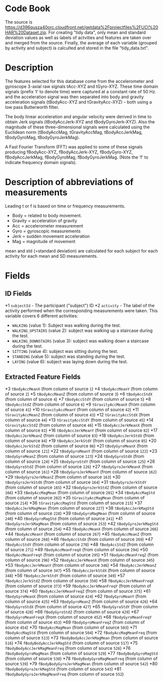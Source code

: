 # Code Book
The source is https://d396qusza40orc.cloudfront.net/getdata%2Fprojectfiles%2FUCI%20HAR%20Dataset.zip. For creating "tidy data", only mean and standard deviation values as well as labels of actvities and features are taken over and merged from the source. Finally, the average of each variable (grouped by activity and subject) is calculted and stored in the file "tidy_data.txt".

# Description
The features selected for this database come from the accelerometer and gyroscope 3-axial raw signals tAcc-XYZ and tGyro-XYZ. These time domain signals (prefix ‘t’ to denote time) were captured at a constant rate of 50 Hz. and the acceleration signal was then separated into body and gravity acceleration signals (tBodyAcc-XYZ and tGravityAcc-XYZ) – both using a low pass Butterworth filter.

The body linear acceleration and angular velocity were derived in time to obtain Jerk signals (tBodyAccJerk-XYZ and tBodyGyroJerk-XYZ). Also the magnitude of these three-dimensional signals were calculated using the Euclidean norm (tBodyAccMag, tGravityAccMag, tBodyAccJerkMag, tBodyGyroMag, tBodyGyroJerkMag).

A Fast Fourier Transform (FFT) was applied to some of these signals producing fBodyAcc-XYZ, fBodyAccJerk-XYZ, fBodyGyro-XYZ, fBodyAccJerkMag, fBodyGyroMag, fBodyGyroJerkMag. (Note the ‘f’ to indicate frequency domain signals).

# Description of abbreviations of measurements
Leading t or f is based on time or frequency measurements.

* Body = related to body movement.
* Gravity = acceleration of gravity
* Acc = accelerometer measurement
* Gyro = gyroscopic measurements
* Jerk = sudden movement acceleration
* Mag = magnitude of movement

mean and std (=standard deviation) are calculated for each subject for each activity for each mean and SD measurements.

# Fields
## ID Fields
*1 `subjectId` - The participant ("subject") ID
*2 `activity` - The label of the activity performed when the corresponding measurements were taken. This variable covers 6 different activities:
  * `WALKING` (value 1): Subject was walking during the test.
  * `WALKING_UPSTAIRS` (value 2): subject was walking up a staircase during the test.
  * `WALKING_DOWNSTAIRS` (value 3): subject was walking down a staircase during the test.
  * `SITTING` (value 4): subject was sitting during the test.
  * `STANDING` (value 5): subject was standing during the test.
  * `LAYING` (value 6): subject was laying down during the test.

## Extracted Feature Fields
*3 `tBodyAccMeanX` (from column of source `1`)
*4 `tBodyAccMeanY` (from column of source `2`)
*5 `tBodyAccMeanZ` (from column of source `3`)
*6 `tBodyAccStdX` (from column of source `4`)
*7 `tBodyAccStdY` (from column of source `5`)
*8 `tBodyAccStdZ` (from column of source `6`)
*9 `tGravityAccMeanX` (from column of source `41`)
*10 `tGravityAccMeanY` (from column of source `42`)
*11 `tGravityAccMeanZ` (from column of source `43`)
*12 `tGravityAccStdX` (from column of source `44`)
*13 `tGravityAccStdY` (from column of source `45`)
*14 `tGravityAccStdZ` (from column of source `46`)
*15 `tBodyAccJerkMeanX` (from column of source `81`)
*16 `tBodyAccJerkMeanY` (from column of source `82`)
*17 `tBodyAccJerkMeanZ` (from column of source `83`)
*18 `tBodyAccJerkStdX` (from column of source `84`)
*19 `tBodyAccJerkStdY` (from column of source `85`)
*20 `tBodyAccJerkStdZ` (from column of source `86`)
*21 `tBodyGyroMeanX` (from column of source `121`)
*22 `tBodyGyroMeanY` (from column of source `122`)
*23 `tBodyGyroMeanZ` (from column of source `123`)
*24 `tBodyGyroStdX` (from column of source `124`)
*25 `tBodyGyroStdY` (from column of source `125`)
*26 `tBodyGyroStdZ` (from column of source `126`)
*27 `tBodyGyroJerkMeanX` (from column of source `161`)
*28 `tBodyGyroJerkMeanY` (from column of source `162`)
*29 `tBodyGyroJerkMeanZ` (from column of source `163`)
*30 `tBodyGyroJerkStdX` (from column of source `164`)
*31 `tBodyGyroJerkStdY` (from column of source `165`)
*32 `tBodyGyroJerkStdZ` (from column of source `166`)
*33 `tBodyAccMagMean` (from column of source `201`)
*34 `tBodyAccMagStd` (from column of source `202`)
*35 `tGravityAccMagMean` (from column of source `214`)
*36 `tGravityAccMagStd` (from column of source `215`)
*37 `tBodyAccJerkMagMean` (from column of source `227`)
*38 `tBodyAccJerkMagStd` (from column of source `228`)
*39 `tBodyGyroMagMean` (from column of source `240`)
*40 `tBodyGyroMagStd` (from column of source `241`)
*41 `tBodyGyroJerkMagMean` (from column of source `253`)
*42 `tBodyGyroJerkMagStd` (from column of source `254`)
*43 `fBodyAccMeanX` (from column of source `266`)
*44 `fBodyAccMeanY` (from column of source `267`)
*45 `fBodyAccMeanZ` (from column of source `268`)
*46 `fBodyAccStdX` (from column of source `269`)
*47 `fBodyAccStdY` (from column of source `270`)
*48 `fBodyAccStdZ` (from column of source `271`)
*49 `fBodyAccMeanFreqX` (from column of source `294`)
*50 `fBodyAccMeanFreqY` (from column of source `295`)
*51 `fBodyAccMeanFreqZ` (from column of source `296`)
*52 `fBodyAccJerkMeanX` (from column of source `345`)
*53 `fBodyAccJerkMeanY` (from column of source `346`)
*54 `fBodyAccJerkMeanZ` (from column of source `347`)
*55 `fBodyAccJerkStdX` (from column of source `348`)
*56 `fBodyAccJerkStdY` (from column of source `349`)
*57 `fBodyAccJerkStdZ` (from column of source `350`)
*58 `fBodyAccJerkMeanFreqX` (from column of source `373`)
*59 `fBodyAccJerkMeanFreqY` (from column of source `374`)
*60 `fBodyAccJerkMeanFreqZ` (from column of source `375`)
*61 `fBodyGyroMeanX` (from column of source `424`)
*62 `fBodyGyroMeanY` (from column of source `425`)
*63 `fBodyGyroMeanZ` (from column of source `426`)
*64 `fBodyGyroStdX` (from column of source `427`)
*65 `fBodyGyroStdY` (from column of source `428`)
*66 `fBodyGyroStdZ` (from column of source `429`)
*67 `fBodyGyroMeanFreqX` (from column of source `452`)
*68 `fBodyGyroMeanFreqY` (from column of source `453`)
*69 `fBodyGyroMeanFreqZ` (from column of source `454`)
*70 `fBodyAccMagMean` (from column of source `503`)
*71 `fBodyAccMagStd` (from column of source `504`)
*72 `fBodyAccMagMeanFreq` (from column of source `513`)
*73 `fBodyBodyAccJerkMagMean` (from column of source `516`)
*74 `fBodyBodyAccJerkMagStd` (from column of source `517`)
*75 `fBodyBodyAccJerkMagMeanFreq` (from column of source `526`)
*76 `fBodyBodyGyroMagMean` (from column of source `529`)
*77 `fBodyBodyGyroMagStd` (from column of source `530`)
*78 `fBodyBodyGyroMagMeanFreq` (from column of source `539`)
*79 `fBodyBodyGyroJerkMagMean` (from column of source `542`)
*80 `fBodyBodyGyroJerkMagStd` (from column of source `543`)
*81 `fBodyBodyGyroJerkMagMeanFreq` (from column of source `552`)
